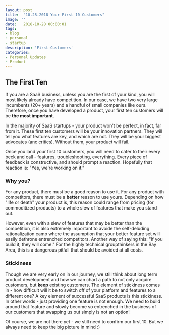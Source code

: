 ```yaml
---
layout: post
title:  "10.28.2018 Your First 10 Customers"
image: ''
date:   2018-10-28 00:00:01
tags:
- blog
- personal
- startup
description: 'First Customers'
categories:
- Personal Updates
- Product
---
```


## The First Ten

If you are a SaaS business, unless you are the first of your kind, you will most likely already have competition. In our case, we have two very large incumbents (20+ years) and a handful of small companies like ours. Therefore, once you have developed a product, your first ten customers will be **the most important**. 

In the majority of SaaS startups - your product won't be perfect, in fact, far from it. These first ten customers will be your innovation partners. They will tell you what features are key, and which are not. They will be your biggest advocates (anc critics). Without them, your product will fail.

Once you land your first 10 customers, you will need to cater to their every beck and call - features, troubleshooting, everything. Every piece of feedback is constructive, and should prompt a reaction. Hopefully that reaction is: "Yes, we're working on it." 

### Why you?

For any product, there must be a good reason to use it. For any product with competitors, there must be a **better** reason to use yours. Depending on how "life or death" your product is, this reason could range from pricing (for commoditized products) to a whole slew of features that make you stand out. 

However, even with a slew of features that may be better than the competition, it is also extremely important to avoide the self-deluding rationalization camp where the assumption that your better feature set will easily dethrone entrenched competitors. Another way of saying this: "If you build it, they will come." For the highly technical groupthinkers in the Bay Area, this is a dangerous pitfall that should be avoided at all costs. 

### Stickiness

Though we are very early on in our journey, we still think about long term product development and how we can chart a path to not only acquire customers, but **keep** existing customers. The element of stickiness comes in - how difficult will it be to switch off of your platform and features to a different one? A key element of successful SaaS products is this stickiness. In other words - just providing one feature is not enough. We need to build around that feature and slowly become so entrenched in the business of our customers that swapping us out simply is not an option! 

Of course, we are not there yet - we still need to confirm our first 10. But we always need to keep the big picture in mind :)








